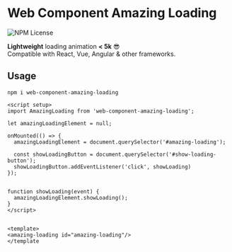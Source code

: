 # Web Component Amazing Loading

![NPM License](https://img.shields.io/npm/l/web-component-amazing-loading)

**Lightweight** loading animation  **< 5k** 😎 <br>
Compatible with React, Vue, Angular & other frameworks.

## Usage

`npm i web-component-amazing-loading`

```
<script setup>
import AmazingLoading from 'web-component-amazing-loading';

let amazingLoadingElement = null;

onMounted(() => {
  amazingLoadingElement = document.querySelector('#amazing-loading');

  const showLoadingButton = document.querySelector('#show-loading-button');
  showLoadingButton.addEventListener('click', showLoading)
});


function showLoading(event) {
  amazingLoadingElement.showLoading();
}
</script>


<template>
<amazing-loading id="amazing-loading"/>
</template
